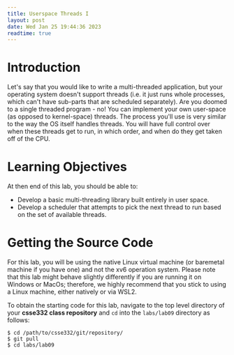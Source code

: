 ```yaml
---
title: Userspace Threads I
layout: post
date: Wed Jan 25 19:44:36 2023 
readtime: true
---
```


# Introduction

Let's say that you would like to write a multi-threaded application, but your
operating system doesn't support threads (i.e. it just runs whole processes,
which can't have sub-parts that are scheduled separately).  Are you doomed to a
single threaded program - no!  You can implement your own user-space (as opposed
to kernel-space) threads.  The process you'll use is very similar to the way the
OS itself handles threads. You will have full control over when these threads
get to run, in which order, and when do they get taken off of the CPU.

# Learning Objectives

At then end of this lab, you should be able to:

- Develop a basic multi-threading library built entirely in user space.
- Develop a scheduler that attempts to pick the next thread to run based on the
  set of available threads.

# Getting the Source Code

For this lab, you will be using the native Linux virtual machine (or baremetal
machine if you have one) and not the xv6 operation system. Please note that this
lab might behave slightly differently if you are running it on Windows or
MacOs; therefore, we highly recommend that you stick to using a Linux machine,
either natively or via WSL2.

To obtain the starting code for this lab, navigate to the top level directory of
your __csse332 class repository__ and `cd` into the `labs/lab09` directory as
follows:
```shell
$ cd /path/to/csse332/git/repository/
$ git pull
$ cd labs/lab09
```

